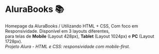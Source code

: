 # AluraBooks 📚
Homepage da AluraBooks / Utilizando HTML + CSS, Com foco em Responsividade. Disponível em 3 layouts diferentes, <br>para telas de <b>Mobile</b> (Layout 428px), <b>Tablet</b> (Layout 1024px) e <b>PC</b> (Layout 1728px).
<br><em>Projeto Alura - HTML e CSS: responsividade com mobile-first.</em>
